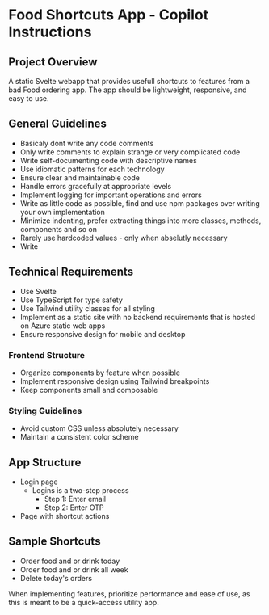 # Food Shortcuts App - Copilot Instructions

## Project Overview

A static Svelte webapp that provides usefull shortcuts to features from a bad Food ordering app. The app should be lightweight, responsive, and easy to use.

## General Guidelines

- Basicaly dont write any code comments
- Only write comments to explain strange or very complicated code
- Write self-documenting code with descriptive names
- Use idiomatic patterns for each technology
- Ensure clear and maintainable code
- Handle errors gracefully at appropriate levels
- Implement logging for important operations and errors
- Write as little code as possible, find and use npm packages over writing your own implementation
- Minimize indenting, prefer extracting things into more classes, methods, components and so on
- Rarely use hardcoded values - only when abselutly necessary
- Write

## Technical Requirements

- Use Svelte
- Use TypeScript for type safety
- Use Tailwind utility classes for all styling
- Implement as a static site with no backend requirements that is hosted on Azure static web apps
- Ensure responsive design for mobile and desktop

### Frontend Structure

- Organize components by feature when possible
- Implement responsive design using Tailwind breakpoints
- Keep components small and composable

### Styling Guidelines

- Avoid custom CSS unless absolutely necessary
- Maintain a consistent color scheme

## App Structure

- Login page
  - Logins is a two-step process
    - Step 1: Enter email
    - Step 2: Enter OTP
- Page with shortcut actions

## Sample Shortcuts

- Order food and or drink today
- Order food and or drink all week
- Delete today's orders

When implementing features, prioritize performance and ease of use, as this is meant to be a quick-access utility app.
